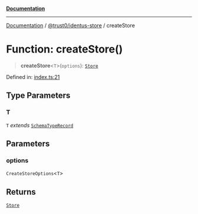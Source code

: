 [**Documentation**](../../../README.md)

***

[Documentation](../../../README.md) / [@trust0/identus-store](../README.md) / createStore

# Function: createStore()

> **createStore**\<`T`\>(`options`): [`Store`](https://github.com/hyperledger-identus/sdk-ts/blob/main/docs/sdk/modules.md)

Defined in: [index.ts:21](https://github.com/trust0-project/identus/blob/3514dce326cc00fe35b9c6892e846796fef0a57b/packages/identus-store/src/index.ts#L21)

## Type Parameters

### T

`T` *extends* [`SchemaTypeRecord`](https://github.com/trust0-project/RIDB/blob/main/docs/%40trust0/ridb-core/type-aliases/SchemaTypeRecord.md)

## Parameters

### options

`CreateStoreOptions`\<`T`\>

## Returns

[`Store`](https://github.com/hyperledger-identus/sdk-ts/blob/main/docs/sdk/modules.md)

